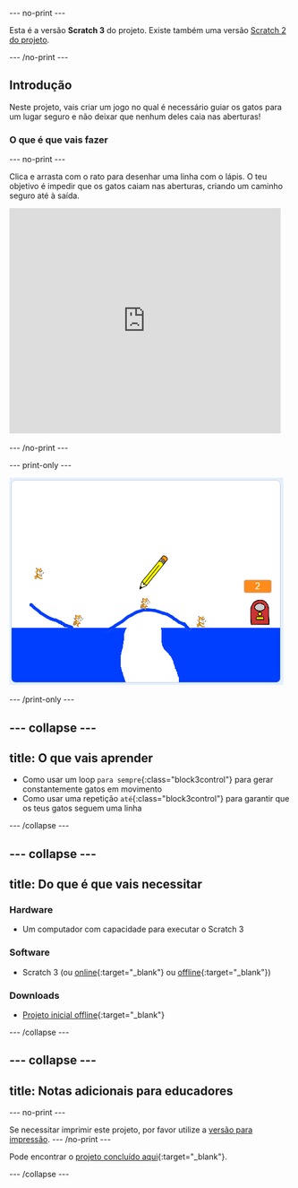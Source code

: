--- no-print ---

Esta é a versão **Scratch 3** do projeto. Existe também uma versão [Scratch 2 do projeto](https://projects.raspberrypi.org/pt-PT/projects/cats-scratch2).

--- /no-print ---

## Introdução

Neste projeto, vais criar um jogo no qual é necessário guiar os gatos para um lugar seguro e não deixar que nenhum deles caia nas aberturas!

### O que é que vais fazer

--- no-print ---

Clica e arrasta com o rato para desenhar uma linha com o lápis. O teu objetivo é impedir que os gatos caiam nas aberturas, criando um caminho seguro até à saída.

<div class="scratch-preview">
  <iframe allowtransparency="true" width="485" height="402" src="https://scratch.mit.edu/projects/embed/382444986/?autostart=false" frameborder="0" scrolling="no"></iframe>
</div>

--- /no-print ---

--- print-only ---

![Gatos terminados](images/cats-finished.png)

--- /print-only ---

--- collapse ---
---
title: O que vais aprender
---

+ Como usar um loop `para sempre`{:class="block3control"} para gerar constantemente gatos em movimento
+ Como usar uma repetição `até`{:class="block3control"} para garantir que os teus gatos seguem uma linha

--- /collapse ---

--- collapse ---
---
title: Do que é que vais necessitar
---

### Hardware

+ Um computador com capacidade para executar o Scratch 3

### Software

+ Scratch 3 (ou [online](https://rpf.io/scratchon){:target="_blank"} ou [offline](https://rpf.io/scratchoff){:target="_blank"})

### Downloads

+ [Projeto inicial offline](https://rpf.io/p/pt-PT/cats-go){:target="_blank"}

--- /collapse ---

--- collapse ---
---
title: Notas adicionais para educadores
---

--- no-print ---

Se necessitar imprimir este projeto, por favor utilize a [versão para impressão](https://projects.raspberrypi.org/pt-PT/projects/cats/print).
--- /no-print ---

Pode encontrar o [projeto concluído aqui](https://rpf.io/p/pt-PT/cats-get){:target="_blank"}.

--- /collapse ---